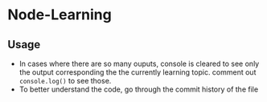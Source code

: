 # Node-Learning

## Usage
- In cases where there are so many ouputs, console is cleared to see only the output corresponding the the currently learning topic. comment out `console.log()` to see those.  
- To better understand the code, go through the commit history of the file
